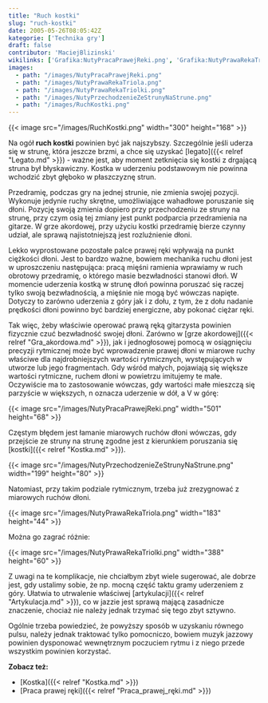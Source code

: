 ```yaml
---
title: "Ruch kostki"
slug: "ruch-kostki"
date: 2005-05-26T08:05:42Z
kategorie: ['Technika gry']
draft: false
contributor: 'MaciejBlizinski'
wikilinks: ['Grafika:NutyPracaPrawejReki.png', 'Grafika:NutyPrawaRekaTriola.png', 'Grafika:NutyPrawaRekaTriolki.png', 'Grafika:NutyPrzechodzenieZeStrunyNaStrune.png', 'Grafika:RuchKostki.png', 'Kostka', 'Praca_prawej_r%C4%99ki', 'artykulacja', 'gra_akordowa', 'kostka', 'legato']
images:
  - path: "/images/NutyPracaPrawejReki.png"
  - path: "/images/NutyPrawaRekaTriola.png"
  - path: "/images/NutyPrawaRekaTriolki.png"
  - path: "/images/NutyPrzechodzenieZeStrunyNaStrune.png"
  - path: "/images/RuchKostki.png"
---
```

{{< image src="/images/RuchKostki.png" width="300" height="168" >}}

Na ogół **ruch kostki** powinien być jak najszybszy. Szczególnie jeśli
uderza się w strunę, która jeszcze brzmi, a chce się uzyskać
[legato]({{< relref "Legato.md" >}}) - ważne jest, aby moment zetknięcia się
kostki z drgającą struna był błyskawiczny. Kostka w uderzeniu
podstawowym nie powinna wchodzić zbyt głęboko w płaszczyznę strun.

Przedramię, podczas gry na jednej strunie, nie zmienia swojej pozycji.
Wykonuje jedynie ruchy skrętne, umożliwiające wahadłowe poruszanie się
dłoni. Pozycję swoją zmienia dopiero przy przechodzeniu ze struny na
strunę, przy czym osią tej zmiany jest punkt podparcia przedramienia na
gitarze. W grze akordowej, przy użyciu kostki przedramię bierze czynny
udział, ale sprawą najistotniejszą jest rozluźnienie dłoni.

Lekko wyprostowane pozostałe palce prawej ręki wpływają na punkt
ciężkości dłoni. Jest to bardzo ważne, bowiem mechanika ruchu dłoni
jest w uproszczeniu następująca: pracą mięśni ramienia wprawiamy w ruch
obrotowy przedramię, o którego masie bezwładności stanowi dłoń. W
momencie uderzenia kostką w strunę dłoń powinna poruszać się raczej
tylko swoją bezwładnością, a mięśnie nie mogą być wówczas napięte.
Dotyczy to zarówno uderzenia z góry jak i z dołu, z tym, że z dołu
nadanie prędkości dłoni powinno być bardziej energiczne, aby pokonać
ciężar ręki.

Tak więc, żeby właściwie operować prawą ręką gitarzysta powinien
fizycznie czuć bezwładność swojej dłoni. Zarówno w [grze
akordowej]({{< relref "Gra_akordowa.md" >}}), jak i jednogłosowej pomocą w
osiągnięciu precyzji rytmicznej może być wprowadzenie prawej dłoni w
miarowe ruchy właściwe dla najdrobniejszych wartości rytmicznych,
występujących w utworze lub jego fragmentach. Gdy wśród małych,
pojawiają się większe wartości rytmiczne, ruchem dłoni w powietrzu
imitujemy te małe. Oczywiście ma to zastosowanie wówczas, gdy wartości
małe mieszczą się parzyście w większych, n oznacza uderzenie w dół, a V
w górę:

{{< image src="/images/NutyPracaPrawejReki.png" width="501" height="68" >}}

Częstym błędem jest łamanie miarowych ruchów dłoni wówczas, gdy
przejście ze struny na strunę zgodne jest z kierunkiem poruszania się
[kostki]({{< relref "Kostka.md" >}}).

{{< image src="/images/NutyPrzechodzenieZeStrunyNaStrune.png" width="199" height="80" >}}

Natomiast, przy takim podziale rytmicznym, trzeba już zrezygnować z
miarowych ruchów dłoni.

{{< image src="/images/NutyPrawaRekaTriola.png" width="183" height="44" >}}

Można go zagrać różnie:

{{< image src="/images/NutyPrawaRekaTriolki.png" width="388" height="60" >}}

Z uwagi na te komplikacje, nie chciałbym zbyt wiele sugerować, ale
dobrze jest, gdy ustalimy sobie, że np. mocną część taktu gramy
uderzeniem z góry. Ułatwia to utrwalenie właściwej
[artykulacji]({{< relref "Artykulacja.md" >}}), co w jazzie jest sprawą mającą
zasadnicze znaczenie, chociaż nie należy jednak trzymać się tego zbyt
sztywno.

Ogólnie trzeba powiedzieć, że powyższy sposób w uzyskaniu równego pulsu,
należy jednak traktować tylko pomocniczo, bowiem muzyk jazzowy powinien
dysponować wewnętrznym poczuciem rytmu i z niego przede wszystkim
powinien korzystać.

**Zobacz też:**

  - [Kostka]({{< relref "Kostka.md" >}})
  - [Praca prawej ręki]({{< relref "Praca_prawej_ręki.md" >}})

